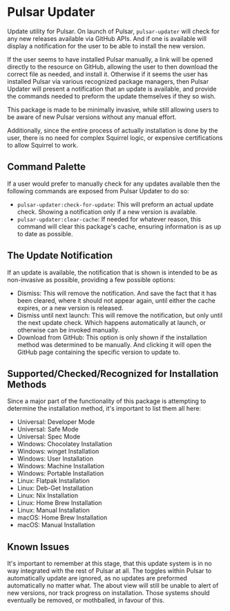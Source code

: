 # Pulsar Updater

Update utility for Pulsar. On launch of Pulsar, `pulsar-updater` will check for any new releases available via GitHub APIs. And if one is available will display a notification for the user to be able to install the new version.

If the user seems to have installed Pulsar manually, a link will be opened directly to the resource on GitHub, allowing the user to then download the correct file as needed, and install it. Otherwise if it seems the user has installed Pulsar via various recognized package managers, then Pulsar Updater will present a notification that an update is available, and provide the commands needed to preform the update themselves if they so wish.

This package is made to be minimally invasive, while still allowing users to be aware of new Pulsar versions without any manual effort.

Additionally, since the entire process of actually installation is done by the user, there is no need for complex Squirrel logic, or expensive certifications to allow Squirrel to work.

## Command Palette

If a user would prefer to manually check for any updates available then the following commands are exposed from Pulsar Updater to do so:

* `pulsar-updater:check-for-update`: This will preform an actual update check. Showing a notification only if a new version is available.
* `pulsar-updater:clear-cache`: If needed for whatever reason, this command will clear this package's cache, ensuring information is as up to date as possible.

## The Update Notification

If an update is available, the notification that is shown is intended to be as non-invasive as possible, providing a few possible options:

* Dismiss: This will remove the notification. And save the fact that it has been cleared, where it should not appear again, until either the cache expires, or a new version is released.
* Dismiss until next launch: This will remove the notification, but only until the next update check. Which happens automatically at launch, or otherwise can be invoked manually.
* Download from GitHub: This option is only shown if the installation method was determined to be manually. And clicking it will open the GitHub page containing the specific version to update to.

## Supported/Checked/Recognized for Installation Methods

Since a major part of the functionality of this package is attempting to determine the installation method, it's important to list them all here:

* Universal: Developer Mode
* Universal: Safe Mode
* Universal: Spec Mode
* Windows: Chocolatey Installation
* Windows: winget Installation
* Windows: User Installation
* Windows: Machine Installation
* Windows: Portable Installation
* Linux: Flatpak Installation
* Linux: Deb-Get Installation
* Linux: Nix Installation
* Linux: Home Brew Installation
* Linux: Manual Installation
* macOS: Home Brew Installation
* macOS: Manual Installation

## Known Issues

It's important to remember at this stage, that this update system is in no way integrated with the rest of Pulsar at all. The toggles within Pulsar to automatically update are ignored, as no updates are preformed automatically no matter what. The about view will still be unable to alert of new versions, nor track progress on installation. Those systems should eventually be removed, or mothballed, in favour of this.
